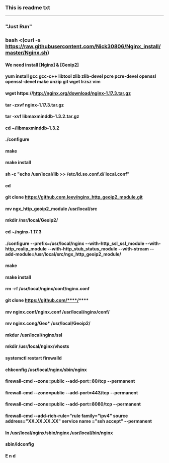 ###  This is readme txt ###
---------------------------------------------------------------------------------------------------------------------------------------------------
### "Just Run" ###    

### bash <(curl -s https://raw.githubusercontent.com/Nick30806/Nginx_install/master/Nginx.sh) ###

#### We need install [Nginx] & [Geoip2]

#### yum install gcc gcc-c++ libtool zlib zlib-devel pcre pcre-devel openssl openssl-devel make unzip git wget lrzsz vim

#### wget https://http://nginx.org/download/nginx-1.17.3.tar.gz

#### tar -zxvf nginx-1.17.3.tar.gz

#### tar -xvf libmaxminddb-1.3.2.tar.gz

#### cd ~/libmaxminddb-1.3.2

#### ./configure

#### make

#### make install

#### sh -c "echo /usr/local/lib >> /etc/ld.so.conf.d/ local.conf"

#### cd

#### git clone https://github.com.leev/nginx_http_geoip2_module.git

#### mv ngx_http_geoip2_module /usr/local/src

#### mkdir /nsr/local/Geoip2/

#### cd ~/nginx-1.17.3

#### ./configure --prefix=/usr/local/nginx --with-http_ssl_ssl_module --with-http_realip_module --with-http_stub_status_module --with-stream --add-module=/usr/local/src/ngx_http_geoip2_module/

#### make

#### make install

#### rm -rf /usr/local/nginx/conf/nginx.conf

#### git clone https://github.com/****/****

#### mv nginx.conf/nginx.conf /usr/local/nginx/conf/

#### mv nginx.cong/Geo* /usr/local/Geoip2/

#### mkdur /usr/local/nginx/ssl

#### mkdir /usr/local/nginx/vhosts

#### systemctl restart firewalld

#### chkconfig /usr/local/nginx/sbin/nginx

#### firewall-cmd --zone=public --add-port=80/tcp --permanent

#### firewall-cmd --zone=public --add-port=443/tcp --permanent

#### firewall-cmd --zone=public --add-port=8080/tcp --permanent

#### firewall-cmd --add-rich-rule="rule family="ipv4" source address="XX.XX.XX.XX" service name ="ssh accept" --permanent

#### ln /usr/local/nginx/sbin/nginx /usr/local/bin/nginx

#### sbin/ldconfig

#### E n d ####
